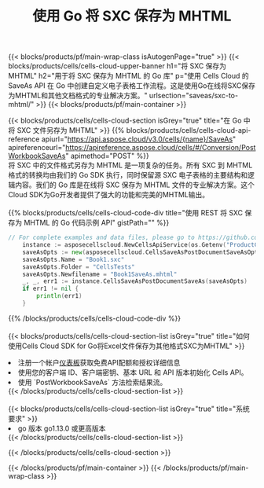 ﻿---
title: 使用 Go 将 SXC 保存为 MHTML
description: 利用Aspose.Cells Cloud SDK for Go将SXC格式文件保存为MHTML格式文件。
---
{{< blocks/products/pf/main-wrap-class isAutogenPage="true" >}}
{{< blocks/products/cells/cells-cloud-upper-banner h1="将 SXC 保存为 MHTML" h2="用于将 SXC 保存为 MHTML 的 Go 库" p="使用 Cells Cloud 的 SaveAs API 在 Go 中创建自定义电子表格工作流程。这是使用Go在线将SXC保存为MHTML和其他文档格式的专业解决方案。" urlsection="saveas/sxc-to-mhtml/" >}}
{{< blocks/products/pf/main-container >}}

{{< blocks/products/cells/cells-cloud-section isGrey="true" title="在 Go 中将 SXC 文件另存为 MHTML" >}}
{{% blocks/products/cells/cells-cloud-api-reference apiurl="https://api.aspose.cloud/v3.0/cells/{name}/SaveAs" apireferenceurl="https://apireference.aspose.cloud/cells/#/Conversion/PostWorkbookSaveAs" apimethod="POST" %}}
<br/>
将 SXC 中的文件格式另存为 MHTML 是一项复杂的任务。所有 SXC 到 MHTML 格式的转换均由我们的 Go SDK 执行，同时保留源 SXC 电子表格的主要结构和逻辑内容。我们的 Go 库是在线将 SXC 保存为 MHTML 文件的专业解决方案。这个Cloud SDK为Go开发者提供了强大的功能和完美的MHTML输出。
<br/>
<br/>
{{% blocks/products/cells/cells-cloud-code-div title="使用 REST 将 SXC 保存为 MHTML 的 Go 代码示例 API" gistPath="" %}}
  
```go
// For complete examples and data files, please go to https://github.com/aspose-cells-cloud/aspose-cells-cloud-go/
    instance := asposecellscloud.NewCellsApiService(os.Getenv("ProductClientId"), os.Getenv("ProductClientSecret"))
    saveAsOpts := new(asposecellscloud.CellsSaveAsPostDocumentSaveAsOpts)
    saveAsOpts.Name = "Book1.sxc"
    saveAsOpts.Folder = "CellsTests"
    saveAsOpts.Newfilename = "Book1SaveAs.mhtml"
    _, _, err1 := instance.CellsSaveAsPostDocumentSaveAs(saveAsOpts)
    if err1 != nil {
	    println(err1)
    }
```
  
{{% /blocks/products/cells/cells-cloud-code-div %}}
<br/>
<br/>
{{< blocks/products/cells/cells-cloud-section-list isGrey="true" title="如何使用Cells Cloud SDK for Go将Excel文件保存为其他格式SXC为MHTML" >}}
<li>注册一个帐户<a href="https://dashboard.aspose.cloud/">仪表板</a>获取免费API配额和授权详细信息</li>
<li>使用您的客户端 ID、客户端密钥、基本 URL 和 API 版本初始化 Cells API。</li>
<li>使用 `PostWorkbookSaveAs` 方法检索结果流。</li>
{{< /blocks/products/cells/cells-cloud-section-list >}}
<br/>
<br/>
{{< blocks/products/cells/cells-cloud-section-list isGrey="true" title="系统要求" >}}
<li>go 版本 go1.13.0 或更高版本</li>
{{< /blocks/products/cells/cells-cloud-section-list >}}

{{< /blocks/products/cells/cells-cloud-section >}}

{{< /blocks/products/pf/main-container >}}
{{< /blocks/products/pf/main-wrap-class >}}
